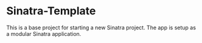 # Sinatra-Template
This is a base project for starting a new Sinatra project. The app is setup as a modular Sinatra application.
